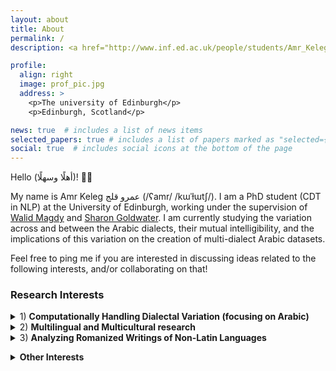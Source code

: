 ```yaml
---
layout: about
title: About
permalink: /
description: <a href="http://www.inf.ed.ac.uk/people/students/Amr_Keleg.html">Affiliation</a>

profile:
  align: right
  image: prof_pic.jpg
  address: >
    <p>The university of Edinburgh</p>
    <p>Edinburgh, Scotland</p>

news: true  # includes a list of news items
selected_papers: true # includes a list of papers marked as "selected={true}"
social: true  # includes social icons at the bottom of the page
---
```

Hello (أهلًا وسهلًا)! 👋👋

My name is Amr Keleg عمرو قلج (/ʕamr/ /kɯˈɫɯtʃ/). I am a PhD student (CDT in NLP) at the University of Edinburgh, working under the supervision of [Walid Magdy](https://homepages.inf.ed.ac.uk/wmagdy/) and [Sharon Goldwater](https://homepages.inf.ed.ac.uk/sgwater/).
I am currently studying the variation across and between the Arabic dialects, their mutual intelligibility, and the implications of this variation on the creation of multi-dialect Arabic datasets.

Feel free to ping me if you are interested in discussing ideas related to the following interests, and/or collaborating on that!



### Research Interests
<details>
    <summary>1) <b>Computationally Handling Dialectal Variation (focusing on Arabic)</b></summary>
    <p>
    <ul>
      <li>
        <a target="_blank" href="https://aclanthology.org/2024.acl-short.69/">Estimating the Level of Dialectness Predicts Inter-annotator Agreement in Multi-dialect Arabic Datasets</a> - ACL 2024 (Outstanding Paper award, Oral presentation)<br/>
        <u>Keleg, Amr</u>, Magdy, Walid, and Goldwater, Sharon
      </li>
      <li>
        <a target="_blank" href="https://aclanthology.org/2024.arabicnlp-1.79/">NADI 2024: The Fifth Nuanced Arabic Dialect Identification Shared Task</a> - ArabicNLP 2024 (Shared Task Organization, co-located with ACL 2024)<br/>
        Abdul-Mageed, Muhammad, <u>Keleg, Amr</u>, Elmadany, AbdelRahim, Zhang, Chiyu, Hamed, Injy, Magdy, Walid, Bouamor, Houda, and Habash, Nizar
      </li>
      <li>
        <a target="_blank" href="https://aclanthology.org/2023.emnlp-main.655/">ALDi: Quantifying the Arabic Level of Dialectness of Text</a> - EMNLP 2023<br/>
        <u>Keleg, Amr</u>, Goldwater, Sharon, and Magdy, Walid        
      </li>
      <li>
        <a target="_blank" href="https://aclanthology.org/2024.arabicnlp-1.79/">Arabic Dialect Identification under Scrutiny: Limitations of Single-label Classification</a> - ArabicNLP 2023 (Oral presentation, co-located with EMNLP 2023)<br/>
        <u>Keleg, Amr</u>, and Magdy, Walid
      </li>
    </ul>
  </p>
</details>

<details>
    <summary>2) <b>Multilingual and Multicultural research</b></summary>
    <p>
    <ul>
      <li>
        <a target="_blank" href="https://arxiv.org/abs/2503.15003">LLM Alignment for the Arabs: A Homogenous Culture or Diverse Ones?</a> - C3NLP (co-located with NAACL 2025)<br/>
        <u>Keleg, Amr</u>
      </li>
      <li>
        <a target="_blank" href="https://aclanthology.org/2023.findings-acl.389/">DLAMA: A Framework for Curating Culturally Diverse Facts for Probing the Knowledge of Pretrained Language Models</a> - ACL 2023 (Findings)<br/>
        <u>Keleg, Amr</u>, and Magdy, Walid
      </li>
      <li>
        <a target="_blank" href="https://aclanthology.org/2020.lrec-1.474/">An Unsupervised Method for Weighting Finite-state Morphological Analyzers</a> - LREC 2020<br/>
        <u>Keleg, Amr</u>, Tyers, Francis, Howell, Nick, and Pirinen, Tommi
      </li>
    </ul>
  </p>
</details>

<details>
    <summary>3) <b>Analyzing Romanized Writings of Non-Latin Languages</b></summary>
    <p>
    <ul>
      <li>
        I developed a <a target="_blank" href="https://pypi.org/project/franco-arabic-transliterator/">rule-based tool</a> transliterating Arabizi (Romanized Arabic) into Arabic script.
      </li>
    </ul>
  </p>
</details>
<p></p>

<details>
    <summary><b>Other Interests</b></summary>
    <p>
      As an undergraduate student, I was a competitive programming addict (lots of fun experiences 😄). I am also an advocate of open-sourcing data/models/projects (twice a Google Summer of Code student for <a target="_blank" href="https://summerofcode.withgoogle.com/archive/2019/projects/5982561396850688/">Apertium</a>, and <a target="_blank" href="https://summerofcode.withgoogle.com/archive/2016/projects/5461783343005696">GNU Octave</a> + contributor to other projects like <a target="_blank" href="https://github.com/facebook/duckling">Facebook/Duckling</a>).
  </p>
</details>

<p></p>